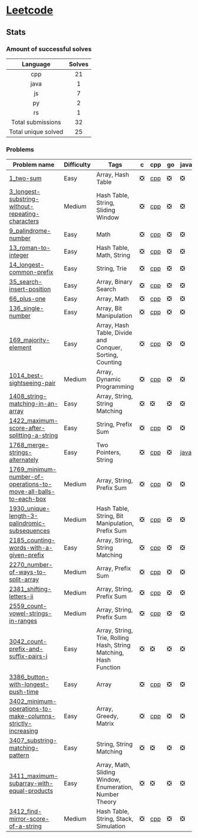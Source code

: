 # [Leetcode](https://leetcode.com/u/hamzahossain/)

## Stats

### Amount of successful solves

|       Language      | Solves |
| :-----------------: | :----: |
|         cpp         |   21   |
|         java        |    1   |
|          js         |    7   |
|          py         |    2   |
|          rs         |    1   |
|  Total submissions  |   32   |
| Total unique solved |   25   |

### Problems

| Problem name                                                                                                                                                | Difficulty | Tags                                                              | c | cpp                                                                                                                                                                    | go | java                                                                                                    | js                                                                                                                  | kt | lua | py                                                                                                                      | rs                                                                                                | swift |
| ----------------------------------------------------------------------------------------------------------------------------------------------------------- | ---------- | ----------------------------------------------------------------- | - | ---------------------------------------------------------------------------------------------------------------------------------------------------------------------- | -- | ------------------------------------------------------------------------------------------------------- | ------------------------------------------------------------------------------------------------------------------- | -- | --- | ----------------------------------------------------------------------------------------------------------------------- | ------------------------------------------------------------------------------------------------- | ----- |
| [1_two-sum](https://leetcode.com/problems/two-sum)                                                                                                          | Easy       | Array, Hash Table                                                 | ❎ | [cpp](<../../solves/leetcode/1_two-sum/CPP 1_two-sum.cpp>)                                                                                                             | ❎  | ❎                                                                                                       | [js](<../../solves/leetcode/1_two-sum/JS 1_two-sum.js>)                                                             | ❎  | ❎   | ❎                                                                                                                       | ❎                                                                                                 | ❎     |
| [3_longest-substring-without-repeating-characters](https://leetcode.com/problems/longest-substring-without-repeating-characters)                            | Medium     | Hash Table, String, Sliding Window                                | ❎ | [cpp](<../../solves/leetcode/3_longest-substring-without-repeating-characters/CPP 3_longest-substring-without-repeating-characters.cpp>)                               | ❎  | ❎                                                                                                       | ❎                                                                                                                   | ❎  | ❎   | ❎                                                                                                                       | ❎                                                                                                 | ❎     |
| [9_palindrome-number](https://leetcode.com/problems/palindrome-number)                                                                                      | Easy       | Math                                                              | ❎ | [cpp](<../../solves/leetcode/9_palindrome-number/CPP 9_palindrome-number.cpp>)                                                                                         | ❎  | ❎                                                                                                       | ❎                                                                                                                   | ❎  | ❎   | ❎                                                                                                                       | ❎                                                                                                 | ❎     |
| [13_roman-to-integer](https://leetcode.com/problems/roman-to-integer)                                                                                       | Easy       | Hash Table, Math, String                                          | ❎ | [cpp](<../../solves/leetcode/13_roman-to-integer/CPP 13_roman-to-integer.cpp>)                                                                                         | ❎  | ❎                                                                                                       | ❎                                                                                                                   | ❎  | ❎   | ❎                                                                                                                       | ❎                                                                                                 | ❎     |
| [14_longest-common-prefix](https://leetcode.com/problems/longest-common-prefix)                                                                             | Easy       | String, Trie                                                      | ❎ | [cpp](<../../solves/leetcode/14_longest-common-prefix/CPP 14_longest-common-prefix.cpp>)                                                                               | ❎  | ❎                                                                                                       | ❎                                                                                                                   | ❎  | ❎   | ❎                                                                                                                       | ❎                                                                                                 | ❎     |
| [35_search-insert-position](https://leetcode.com/problems/search-insert-position)                                                                           | Easy       | Array, Binary Search                                              | ❎ | [cpp](<../../solves/leetcode/35_search-insert-position/CPP 35_search-insert-position.cpp>)                                                                             | ❎  | ❎                                                                                                       | ❎                                                                                                                   | ❎  | ❎   | ❎                                                                                                                       | ❎                                                                                                 | ❎     |
| [66_plus-one](https://leetcode.com/problems/plus-one)                                                                                                       | Easy       | Array, Math                                                       | ❎ | [cpp](<../../solves/leetcode/66_plus-one/CPP 66_plus-one.cpp>)                                                                                                         | ❎  | ❎                                                                                                       | ❎                                                                                                                   | ❎  | ❎   | ❎                                                                                                                       | ❎                                                                                                 | ❎     |
| [136_single-number](https://leetcode.com/problems/single-number)                                                                                            | Easy       | Array, Bit Manipulation                                           | ❎ | [cpp](<../../solves/leetcode/136_single-number/CPP 136_single-number.cpp>)                                                                                             | ❎  | ❎                                                                                                       | ❎                                                                                                                   | ❎  | ❎   | ❎                                                                                                                       | ❎                                                                                                 | ❎     |
| [169_majority-element](https://leetcode.com/problems/majority-element)                                                                                      | Easy       | Array, Hash Table, Divide and Conquer, Sorting, Counting          | ❎ | [cpp](<../../solves/leetcode/169_majority-element/CPP 169_majority-element.cpp>)                                                                                       | ❎  | ❎                                                                                                       | ❎                                                                                                                   | ❎  | ❎   | ❎                                                                                                                       | ❎                                                                                                 | ❎     |
| [1014_best-sightseeing-pair](https://leetcode.com/problems/best-sightseeing-pair)                                                                           | Medium     | Array, Dynamic Programming                                        | ❎ | [cpp](<../../solves/leetcode/1014_best-sightseeing-pair/CPP 1014_best-sightseeing-pair.cpp>)                                                                           | ❎  | ❎                                                                                                       | ❎                                                                                                                   | ❎  | ❎   | ❎                                                                                                                       | ❎                                                                                                 | ❎     |
| [1408_string-matching-in-an-array](https://leetcode.com/problems/string-matching-in-an-array)                                                               | Easy       | Array, String, String Matching                                    | ❎ | ❎                                                                                                                                                                      | ❎  | ❎                                                                                                       | [js](<../../solves/leetcode/1408_string-matching-in-an-array/JS 1408_string-matching-in-an-array.js>)               | ❎  | ❎   | ❎                                                                                                                       | ❎                                                                                                 | ❎     |
| [1422_maximum-score-after-splitting-a-string](https://leetcode.com/problems/maximum-score-after-splitting-a-string)                                         | Easy       | String, Prefix Sum                                                | ❎ | [cpp](<../../solves/leetcode/1422_maximum-score-after-splitting-a-string/CPP 1422_maximum-score-after-splitting-a-string.cpp>)                                         | ❎  | ❎                                                                                                       | ❎                                                                                                                   | ❎  | ❎   | ❎                                                                                                                       | ❎                                                                                                 | ❎     |
| [1768_merge-strings-alternately](https://leetcode.com/problems/merge-strings-alternately)                                                                   | Easy       | Two Pointers, String                                              | ❎ | [cpp](<../../solves/leetcode/1768_merge-strings-alternately/CPP 1768_merge-strings-alternately.cpp>)                                                                   | ❎  | [java](<../../solves/leetcode/1768_merge-strings-alternately/JAVA 1768_merge-strings-alternately.java>) | [js](<../../solves/leetcode/1768_merge-strings-alternately/JS 1768_merge-strings-alternately.js>)                   | ❎  | ❎   | [py](<../../solves/leetcode/1768_merge-strings-alternately/PY 1768_merge-strings-alternately.py>)                       | [rs](<../../solves/leetcode/1768_merge-strings-alternately/RS 1768_merge-strings-alternately.rs>) | ❎     |
| [1769_minimum-number-of-operations-to-move-all-balls-to-each-box](https://leetcode.com/problems/minimum-number-of-operations-to-move-all-balls-to-each-box) | Medium     | Array, String, Prefix Sum                                         | ❎ | [cpp](<../../solves/leetcode/1769_minimum-number-of-operations-to-move-all-balls-to-each-box/CPP 1769_minimum-number-of-operations-to-move-all-balls-to-each-box.cpp>) | ❎  | ❎                                                                                                       | ❎                                                                                                                   | ❎  | ❎   | ❎                                                                                                                       | ❎                                                                                                 | ❎     |
| [1930_unique-length-3-palindromic-subsequences](https://leetcode.com/problems/unique-length-3-palindromic-subsequences)                                     | Medium     | Hash Table, String, Bit Manipulation, Prefix Sum                  | ❎ | [cpp](<../../solves/leetcode/1930_unique-length-3-palindromic-subsequences/CPP 1930_unique-length-3-palindromic-subsequences.cpp>)                                     | ❎  | ❎                                                                                                       | ❎                                                                                                                   | ❎  | ❎   | ❎                                                                                                                       | ❎                                                                                                 | ❎     |
| [2185_counting-words-with-a-given-prefix](https://leetcode.com/problems/counting-words-with-a-given-prefix)                                                 | Easy       | Array, String, String Matching                                    | ❎ | [cpp](<../../solves/leetcode/2185_counting-words-with-a-given-prefix/CPP 2185_counting-words-with-a-given-prefix.cpp>)                                                 | ❎  | ❎                                                                                                       | [js](<../../solves/leetcode/2185_counting-words-with-a-given-prefix/JS 2185_counting-words-with-a-given-prefix.js>) | ❎  | ❎   | ❎                                                                                                                       | ❎                                                                                                 | ❎     |
| [2270_number-of-ways-to-split-array](https://leetcode.com/problems/number-of-ways-to-split-array)                                                           | Medium     | Array, Prefix Sum                                                 | ❎ | [cpp](<../../solves/leetcode/2270_number-of-ways-to-split-array/CPP 2270_number-of-ways-to-split-array.cpp>)                                                           | ❎  | ❎                                                                                                       | ❎                                                                                                                   | ❎  | ❎   | ❎                                                                                                                       | ❎                                                                                                 | ❎     |
| [2381_shifting-letters-ii](https://leetcode.com/problems/shifting-letters-ii)                                                                               | Medium     | Array, String, Prefix Sum                                         | ❎ | [cpp](<../../solves/leetcode/2381_shifting-letters-ii/CPP 2381_shifting-letters-ii.cpp>)                                                                               | ❎  | ❎                                                                                                       | ❎                                                                                                                   | ❎  | ❎   | ❎                                                                                                                       | ❎                                                                                                 | ❎     |
| [2559_count-vowel-strings-in-ranges](https://leetcode.com/problems/count-vowel-strings-in-ranges)                                                           | Medium     | Array, String, Prefix Sum                                         | ❎ | [cpp](<../../solves/leetcode/2559_count-vowel-strings-in-ranges/CPP 2559_count-vowel-strings-in-ranges.cpp>)                                                           | ❎  | ❎                                                                                                       | ❎                                                                                                                   | ❎  | ❎   | ❎                                                                                                                       | ❎                                                                                                 | ❎     |
| [3042_count-prefix-and-suffix-pairs-i](https://leetcode.com/problems/count-prefix-and-suffix-pairs-i)                                                       | Easy       | Array, String, Trie, Rolling Hash, String Matching, Hash Function | ❎ | ❎                                                                                                                                                                      | ❎  | ❎                                                                                                       | [js](<../../solves/leetcode/3042_count-prefix-and-suffix-pairs-i/JS 3042_count-prefix-and-suffix-pairs-i.js>)       | ❎  | ❎   | ❎                                                                                                                       | ❎                                                                                                 | ❎     |
| [3386_button-with-longest-push-time](https://leetcode.com/problems/button-with-longest-push-time)                                                           | Easy       | Array                                                             | ❎ | [cpp](<../../solves/leetcode/3386_button-with-longest-push-time/CPP 3386_button-with-longest-push-time.cpp>)                                                           | ❎  | ❎                                                                                                       | [js](<../../solves/leetcode/3386_button-with-longest-push-time/JS 3386_button-with-longest-push-time.js>)           | ❎  | ❎   | ❎                                                                                                                       | ❎                                                                                                 | ❎     |
| [3402_minimum-operations-to-make-columns-strictly-increasing](https://leetcode.com/problems/minimum-operations-to-make-columns-strictly-increasing)         | Easy       | Array, Greedy, Matrix                                             | ❎ | [cpp](<../../solves/leetcode/3402_minimum-operations-to-make-columns-strictly-increasing/CPP 3402_minimum-operations-to-make-columns-strictly-increasing.cpp>)         | ❎  | ❎                                                                                                       | ❎                                                                                                                   | ❎  | ❎   | ❎                                                                                                                       | ❎                                                                                                 | ❎     |
| [3407_substring-matching-pattern](https://leetcode.com/problems/substring-matching-pattern)                                                                 | Easy       | String, String Matching                                           | ❎ | ❎                                                                                                                                                                      | ❎  | ❎                                                                                                       | [js](<../../solves/leetcode/3407_substring-matching-pattern/JS 3407_substring-matching-pattern.js>)                 | ❎  | ❎   | ❎                                                                                                                       | ❎                                                                                                 | ❎     |
| [3411_maximum-subarray-with-equal-products](https://leetcode.com/problems/maximum-subarray-with-equal-products)                                             | Easy       | Array, Math, Sliding Window, Enumeration, Number Theory           | ❎ | ❎                                                                                                                                                                      | ❎  | ❎                                                                                                       | ❎                                                                                                                   | ❎  | ❎   | [py](<../../solves/leetcode/3411_maximum-subarray-with-equal-products/PY 3411_maximum-subarray-with-equal-products.py>) | ❎                                                                                                 | ❎     |
| [3412_find-mirror-score-of-a-string](https://leetcode.com/problems/find-mirror-score-of-a-string)                                                           | Medium     | Hash Table, String, Stack, Simulation                             | ❎ | [cpp](<../../solves/leetcode/3412_find-mirror-score-of-a-string/CPP 3412_find-mirror-score-of-a-string.cpp>)                                                           | ❎  | ❎                                                                                                       | ❎                                                                                                                   | ❎  | ❎   | ❎                                                                                                                       | ❎                                                                                                 | ❎     |
